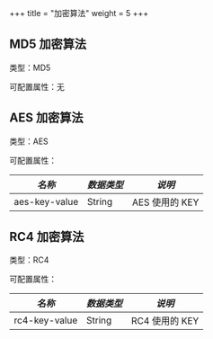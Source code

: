 +++
title = "加密算法"
weight = 5
+++

## MD5 加密算法

类型：MD5

可配置属性：无

## AES 加密算法

类型：AES

可配置属性：

| *名称*         | *数据类型* | *说明*        |
| ------------- | --------- | ------------- |
| aes-key-value | String    | AES 使用的 KEY |

## RC4 加密算法

类型：RC4

可配置属性：

| *名称*         | *数据类型* | *说明*        |
| ------------- | --------- | ------------- |
| rc4-key-value | String    | RC4 使用的 KEY |
